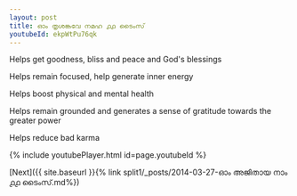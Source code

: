 ```yaml
---
layout: post
title: ഓം തൃശങ്കവേ നമഹ ൧൧ ടൈംസ്
youtubeId: ekpWtPu76qk
---
```

 
 
Helps get goodness, bliss and peace and God's blessings
 
Helps remain focused, help generate inner energy 
 
Helps boost physical and mental health 
 
Helps remain grounded and generates a sense of gratitude towards the greater power 
 
Helps reduce bad karma
 
 
 
 


{% include youtubePlayer.html id=page.youtubeId %}
 
[Next]({{ site.baseurl }}{% link  split1/_posts/2014-03-27-ഓം അജിതായ നാം  ൧൧ ടൈംസ്.md%})
 
